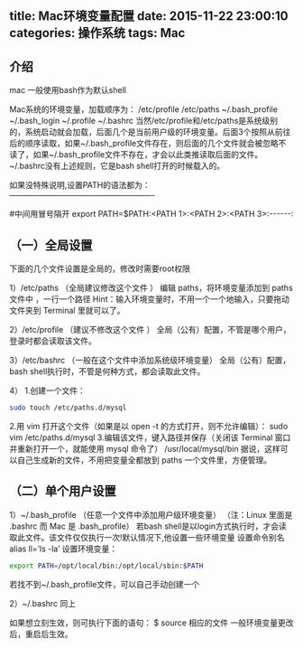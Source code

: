 title: Mac环境变量配置
date: 2015-11-22 23:00:10
categories: 操作系统
tags: Mac
---

## 介绍
mac 一般使用bash作为默认shell

Mac系统的环境变量，加载顺序为：
/etc/profile /etc/paths ~/.bash_profile ~/.bash_login ~/.profile ~/.bashrc
当然/etc/profile和/etc/paths是系统级别的，系统启动就会加载，后面几个是当前用户级的环境变量。后面3个按照从前往后的顺序读取，如果~/.bash_profile文件存在，则后面的几个文件就会被忽略不读了，如果~/.bash_profile文件不存在，才会以此类推读取后面的文件。~/.bashrc没有上述规则，它是bash shell打开的时候载入的。

如果没特殊说明,设置PATH的语法都为：
——————————————————-

#中间用冒号隔开
     export PATH=$PATH:<PATH 1>:<PATH 2>:<PATH 3>:------:<PATH N>

## （一）全局设置
下面的几个文件设置是全局的，修改时需要root权限

1）/etc/paths （全局建议修改这个文件 ）
编辑 paths，将环境变量添加到 paths文件中 ，一行一个路径
Hint：输入环境变量时，不用一个一个地输入，只要拖动文件夹到 Terminal 里就可以了。

2）/etc/profile （建议不修改这个文件 ）
全局（公有）配置，不管是哪个用户，登录时都会读取该文件。

3）/etc/bashrc （一般在这个文件中添加系统级环境变量）
全局（公有）配置，bash shell执行时，不管是何种方式，都会读取此文件。

4）
1.创建一个文件：

``` bash
sudo touch /etc/paths.d/mysql
```

2.用 vim 打开这个文件（如果是以 open -t 的方式打开，则不允许编辑）：
sudo vim /etc/paths.d/mysql
3.编辑该文件，键入路径并保存（关闭该 Terminal 窗口并重新打开一个，就能使用 mysql 命令了）
/usr/local/mysql/bin
据说，这样可以自己生成新的文件，不用把变量全都放到 paths 一个文件里，方便管理。

## （二）单个用户设置

1）~/.bash_profile （任意一个文件中添加用户级环境变量）
（注：Linux 里面是 .bashrc 而 Mac 是 .bash_profile）
若bash shell是以login方式执行时，才会读取此文件。该文件仅仅执行一次!默认情况下,他设置一些环境变量
设置命令别名alias ll=’ls -la’
设置环境变量：

``` bash
export PATH=/opt/local/bin:/opt/local/sbin:$PATH
```

若找不到~/.bash_profile文件，可以自己手动创建一个

2）~/.bashrc 同上

如果想立刻生效，则可执行下面的语句：
$ source 相应的文件
一般环境变量更改后，重启后生效。

